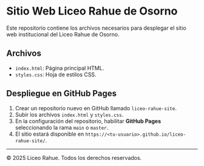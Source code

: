 # Sitio Web Liceo Rahue de Osorno

Este repositorio contiene los archivos necesarios para desplegar el sitio web institucional del Liceo Rahue de Osorno.

## Archivos

- `index.html`: Página principal HTML.
- `styles.css`: Hoja de estilos CSS.

## Despliegue en GitHub Pages

1. Crear un repositorio nuevo en GitHub llamado `liceo-rahue-site`.
2. Subir los archivos `index.html` y `styles.css`.
3. En la configuración del repositorio, habilitar **GitHub Pages** seleccionando la rama `main` o `master`.
4. El sitio estará disponible en `https://<tu-usuario>.github.io/liceo-rahue-site/`.

---

© 2025 Liceo Rahue. Todos los derechos reservados.
